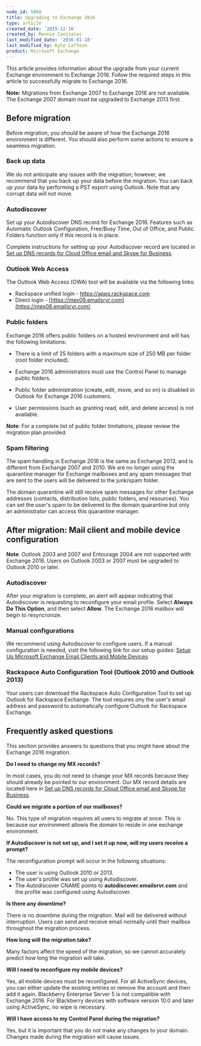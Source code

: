 ```yaml
---
node_id: 5068
title: Upgrading to Exchange 2016
type: article
created_date: '2015-12-16'
created_by: Ronnie Canizales
last_modified_date: '2016-01-18'
last_modified_by: Kyle Laffoon
product: Microsoft Exchange
---
```


This article provides information about the upgrade from your current
Exchange environment to Exchange 2016. Follow the required steps in this
article to successfully migrate to Exchange 2016.



**Note:** Migrations from Exchange 2007 to Exchange 2016 are not
available. The Exchange 2007 domain must be upgraded to Exchange 2013
first.



Before migration
----------------

Before migration, you should be aware of how the Exchange 2016
environment is different. You should also perform some actions to ensure
a seamless migration.



### Back up data

We do not anticipate any issues with the migration; however, we
recommend that you back up your data before the migration. You can back
up your data by performing a PST export using Outlook. Note that any
corrupt data will not move.

### Autodiscover

Set up your Autodiscover DNS record for Exchange 2016. Features such as
Automatic Outlook Configuration, Free/Busy Time, Out of Office, and
Public Folders function only if this record is in place.

Complete instructions for setting up your Autodiscover record are
located in [Set up DNS records for Cloud Office email and Skype for
Business](/how-to/set-up-dns-records-for-cloud-office-email-and-skype-for-business).

### Outlook Web Access

The Outlook Web Access (OWA) tool will be available via the following
links:

-   Rackspace unified login - <https://apps.rackspace.com>
-   Direct login -
    [https://mex09.emailsrvr.com](https://mex08.emailsrvr.com)


### Public folders

Exchange 2016 offers public folders on a hosted environment and will has
the following limitations:

-   There is a limit of 25 folders with a maximum size of 250 MB per
    folder (root folder included).
-   Exchange 2016 administrators must use the Control Panel to manage
    public folders.

-   Public folder administration (create, edit, move, and so on) is
    disabled in Outlook for Exchange 2016 customers.

-   User permissions (such as granting read, edit, and delete access) is
    not available.

**Note**: For a complete list of public folder limitations, please
review the migration plan provided.

### Spam filtering

The spam handling in Exchange 2016 is the same as Exchange 2013, and is
different from Exchange 2007 and 2010. We are no longer using the
quarantine manager for Exchange mailboxes and any spam messages that are
sent to the users will be delivered to the junk/spam folder.

The domain quarantine will still receive spam messages for other
Exchange addresses (contacts, distribution lists, public folders, and
resources). You can set the user's spam to be delivered to the domain
quarantine but only an administrator can access this quarantine manager.



After migration: Mail client and mobile device configuration
------------------------------------------------------------

**Note**: Outlook 2003 and 2007 and Entourage 2004 are not supported
with Exchange 2016. Users on Outlook 2003 or 2007 must be upgraded to
Outlook 2010 or later.

### Autodiscover

After your migration is complete, an alert will appear indicating that
Autodiscover is requesting to reconfigure your email profile. Select
**Always Do This Option**, and then select **Allow**. The Exchange 2016
mailbox will begin to resyncronize.

### Manual configurations

We recommend using Autodiscover to configure users. If a manual
configuration is needed, visit the following link for our setup guides:
[Setup Up Microsoft Exchange Email Clients and Mobile
Devices](/how-to/configure-email-clients-and-mobile-devices-for-email-hosted-on-exchange)

### Rackspace Auto Configuration Tool (Outlook 2010 and Outlook 2013)

Your users can download the Rackspace Auto Configuration Tool to set up
Outlook for Rackspace Exchange. The tool requires ony the user's email
address and password to automatically configure Outlook for Rackspace
Exchange.



Frequently asked questions
--------------------------

This section provides answers to questions that you might have about the
Exchange 2016 migration.

**Do I need to change my MX records?**

In most cases, you do not need to change your MX records because they
should already be pointed to our environment. Our MX record details are
located here in [Set up DNS records for Cloud Office email and Skype for
Business](/how-to/set-up-dns-records-for-cloud-office-email-and-skype-for-business).

**Could we migrate a portion of our mailboxes?**

No. This type of migration requires all users to migrate at once. This
is because our environment allowis the domain to reside in one exchange
environment.

**If Autodiscover is not set up, and I set it up now, will my users
receive a prompt?**

The reconfiguration prompt will occur in the following situations:

-   The user is using Outlook 2010 or 2013.
-   The user's profile was set up using Autodiscover.
-   The Autodiscover CNAME points to **autodiscover.emailsrvr.com** and
    the profile was configured using Autodiscover.


**Is there any downtime?**

There is no downtime during the migration. Mail will be delivered
without interruption. Users can send and receive email normally until
their mailbox throughout the migration process.

**How long will the migration take?**

Many factors affect the speed of the migration, so we cannot accurately
predict how long the migration will take.

**Will I need to reconfigure my mobile devices?**

Yes, all mobile devices must be reconfigured. For all ActiveSync
devices, you can either update the existing entries or remove the
account and then add it again. Blackberry Enterprise Server 5 is not
compatible with Exchange 2016. For Blackberry devices with software
version 10.0 and later using ActiveSync, no wipe is necessary.

**Will I have access to my Control Panel during the migration?**

Yes, but it is important that you do not make any changes to your
domain. Changes made during the migration will cause issues.

